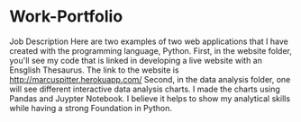 # Work-Portfolio
Job Description
Here are two examples of two web applications that I have created with the programming language, Python. First, in the website folder, you'll see my code that is linked in developing a live website with an Ensglish Thesaurus. The link to the website is http://marcuspitter.herokuapp.com/
Second, in the data analysis folder, one will see different interactive data analysis charts. I made the charts using Pandas and Juypter Notebook. I believe it helps to show my analytical skills while having a strong Foundation in Python.
